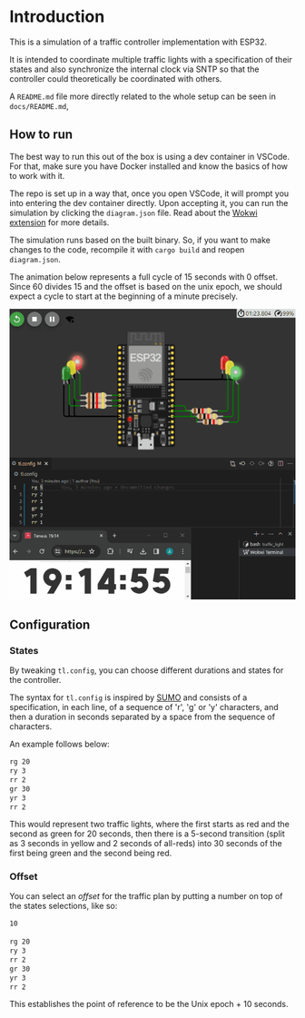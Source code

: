 # Introduction

This is a simulation of a traffic controller implementation with ESP32.

It is intended to coordinate multiple traffic lights with a specification of their
states and also synchronize the internal clock via SNTP so that the controller
could theoretically be coordinated with others.

A `README.md` file more directly related to the whole setup can be seen in
`docs/README.md`,

## How to run

The best way to run this out of the box is using a dev container in VSCode.
For that, make sure you have Docker installed and know the basics of how to work
with it.

The repo is set up in a way that, once you open VSCode, it will prompt you into
entering the dev container directly. Upon accepting it, you can run the simulation
by clicking the `diagram.json` file. Read about the [Wokwi extension](https://docs.wokwi.com/vscode/getting-started)
for more details.

The simulation runs based on the built binary. So, if you want to make changes to the
code, recompile it with `cargo build` and reopen `diagram.json`.

The animation below represents a full cycle of 15 seconds with 0 offset. Since 60
divides 15 and the offset is based on the unix epoch, we should expect a cycle
to start at the beginning of a minute precisely.

![Cycle of 15 seconds](animation.gif)

## Configuration

### States

By tweaking `tl.config`, you can choose different durations and states for the controller.

The syntax for `tl.config` is inspired by [SUMO](https://sumo.dlr.de/docs/Simulation/Traffic_Lights.html)
and consists of a specification, in each line, of a sequence of 'r', 'g' or 'y'
characters, and then a duration in seconds separated by a space from the sequence of
characters.

An example follows below:

```text
rg 20
ry 3
rr 2
gr 30
yr 3
rr 2
```

This would represent two traffic lights, where the first starts as red and the second
as green for 20 seconds, then there is a 5-second transition (split as 3 seconds
in yellow and 2 seconds of all-reds) into 30 seconds of the first being green and
the second being red.

### Offset

You can select an *offset* for the traffic plan by putting a number on top of the
states selections, like so:

```text
10

rg 20
ry 3
rr 2
gr 30
yr 3
rr 2
```

This establishes the point of reference to be the Unix epoch + 10 seconds.